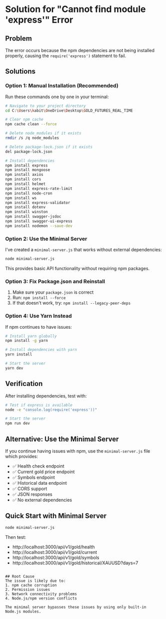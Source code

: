 # Solution for "Cannot find module 'express'" Error

## Problem
The error occurs because the npm dependencies are not being installed properly, causing the `require('express')` statement to fail.

## Solutions

### Option 1: Manual Installation (Recommended)
Run these commands one by one in your terminal:

```bash
# Navigate to your project directory
cd C:\Users\kabit\OneDrive\Desktop\GOLD_FUTURES_REAL_TIME

# Clear npm cache
npm cache clean --force

# Delete node_modules if it exists
rmdir /s /q node_modules

# Delete package-lock.json if it exists
del package-lock.json

# Install dependencies
npm install express
npm install mongoose
npm install axios
npm install cors
npm install helmet
npm install express-rate-limit
npm install node-cron
npm install ws
npm install express-validator
npm install dotenv
npm install winston
npm install swagger-jsdoc
npm install swagger-ui-express
npm install nodemon --save-dev
```

### Option 2: Use the Minimal Server
I've created a `minimal-server.js` that works without external dependencies:

```bash
node minimal-server.js
```

This provides basic API functionality without requiring npm packages.

### Option 3: Fix Package.json and Reinstall
1. Make sure your `package.json` is correct
2. Run: `npm install --force`
3. If that doesn't work, try: `npm install --legacy-peer-deps`

### Option 4: Use Yarn Instead
If npm continues to have issues:

```bash
# Install yarn globally
npm install -g yarn

# Install dependencies with yarn
yarn install

# Start the server
yarn dev
```

## Verification
After installing dependencies, test with:

```bash
# Test if express is available
node -e "console.log(require('express'))"

# Start the server
npm run dev
```

## Alternative: Use the Minimal Server
If you continue having issues with npm, use the `minimal-server.js` file which provides:

- ✅ Health check endpoint
- ✅ Current gold price endpoint
- ✅ Symbols endpoint
- ✅ Historical data endpoint
- ✅ CORS support
- ✅ JSON responses
- ✅ No external dependencies

## Quick Start with Minimal Server
```bash
node minimal-server.js
```

Then test:
- http://localhost:3000/api/v1/gold/health
- http://localhost:3000/api/v1/gold/current
- http://localhost:3000/api/v1/gold/symbols
- http://localhost:3000/api/v1/gold/historical/XAUUSD?days=7
```

## Root Cause
The issue is likely due to:
1. npm cache corruption
2. Permission issues
3. Network connectivity problems
4. Node.js/npm version conflicts

The minimal server bypasses these issues by using only built-in Node.js modules.
